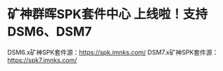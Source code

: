# 矿神群晖SPK套件中心 上线啦！支持DSM6、DSM7

DSM6.x矿神SPK套件源：https://spk.imnks.com/
DSM7.x矿神SPK套件源：https://spk7.imnks.com/
